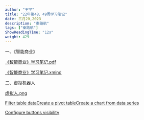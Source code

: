 ```yaml
---
author: "王宇"
title: "22年第48、49周学习笔记"
date: 三月20,2023
description: "秦路航"
tags: ["秦路航"]
ShowReadingTime: "12s"
weight: 429
---
```

一、《智能商业》

[《智能商业》学习笔记.pdf](/download/attachments/91140681/%E3%80%8A%E6%99%BA%E8%83%BD%E5%95%86%E4%B8%9A%E3%80%8B%E5%AD%A6%E4%B9%A0%E7%AC%94%E8%AE%B0.pdf?version=1&modificationDate=1669966233312&api=v2)

[《智能商业》学习笔记.xmind](/download/attachments/91140681/%E3%80%8A%E6%99%BA%E8%83%BD%E5%95%86%E4%B8%9A%E3%80%8B%E5%AD%A6%E4%B9%A0%E7%AC%94%E8%AE%B0.xmind?version=1&modificationDate=1669966225587&api=v2)

二、虚拟机器人

[虚拟人.png](/download/attachments/91140681/%E8%99%9A%E6%8B%9F%E4%BA%BA.png?version=1&modificationDate=1669966230789&api=v2)

  

  

[Filter table data](#)[Create a pivot table](#)[Create a chart from data series](#)

[Configure buttons visibility](/users/tfac-settings.action)
